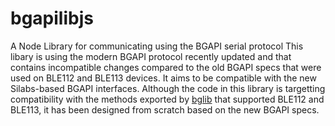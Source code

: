 # bgapilibjs

A Node Library for communicating using the BGAPI serial protocol
This libary is using the modern BGAPI protocol recently updated and that contains incompatible changes compared to the old BGAPI specs that were used on BLE112 and BLE113 devices.
It aims to be compatible with the new Silabs-based BGAPI interfaces.
Although the code in this library is targetting compatibility with the methods exported by [bglib](https://github.com/tessel/bglib) that supported BLE112 and BLE113, it has been designed from scratch based on the new BGAPI specs.
